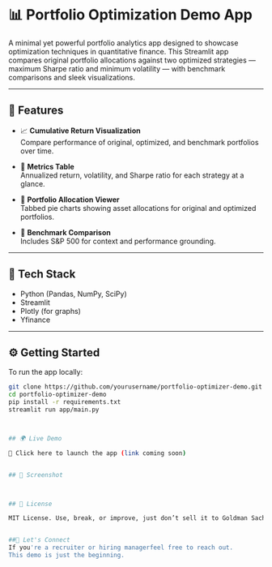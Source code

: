 # 📊 Portfolio Optimization Demo App

A minimal yet powerful portfolio analytics app designed to showcase optimization techniques in quantitative finance. This Streamlit app compares original portfolio allocations against two optimized strategies — maximum Sharpe ratio and minimum volatility — with benchmark comparisons and sleek visualizations.

---

## 🚀 Features

- 📈 **Cumulative Return Visualization**  
  Compare performance of original, optimized, and benchmark portfolios over time.

- 🧮 **Metrics Table**  
  Annualized return, volatility, and Sharpe ratio for each strategy at a glance.

- 🧩 **Portfolio Allocation Viewer**  
  Tabbed pie charts showing asset allocations for original and optimized portfolios.

- 🏦 **Benchmark Comparison**  
  Includes S&P 500 for context and performance grounding.

---

## 🧠 Tech Stack

- Python (Pandas, NumPy, SciPy)
- Streamlit
- Plotly (for graphs)
- Yfinance
---

## ⚙️ Getting Started

To run the app locally:

```bash
git clone https://github.com/yourusername/portfolio-optimizer-demo.git
cd portfolio-optimizer-demo
pip install -r requirements.txt
streamlit run app/main.py



## 🌍 Live Demo

🔗 Click here to launch the app (link coming soon)


## 📸 Screenshot



## 📄 License

MIT License. Use, break, or improve, just don’t sell it to Goldman Sachs without telling me.


##🤝 Let's Connect
If you're a recruiter or hiring managerfeel free to reach out.
This demo is just the beginning.

